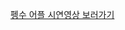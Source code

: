 [펭수 어플 시연영상 보러가기]([https://leebo-ram.github.io/Navbar/](https://drive.google.com/file/d/1108Iyt75N3MHsUe4Gja5DyS1ESqZHNkL/view?usp=drive_link))
